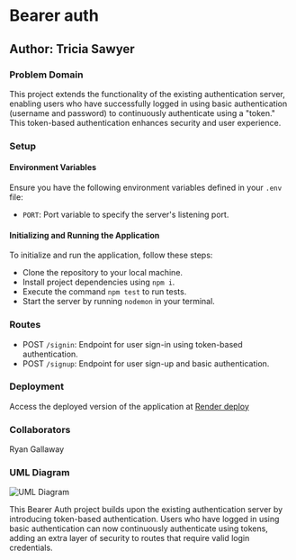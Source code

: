 # Bearer auth

## Author: Tricia Sawyer

### Problem Domain

This project extends the functionality of the existing authentication server, enabling users who have successfully logged in using basic authentication (username and password) to continuously authenticate using a "token." This token-based authentication enhances security and user experience.

### Setup

#### Environment Variables

Ensure you have the following environment variables defined in your `.env` file:

- `PORT`: Port variable to specify the server's listening port.

#### Initializing and Running the Application

To initialize and run the application, follow these steps:

- Clone the repository to your local machine.
- Install project dependencies using `npm i`.
- Execute the command `npm test` to run tests.
- Start the server by running `nodemon` in your terminal.

### Routes

- POST `/signin`: Endpoint for user sign-in using token-based authentication.
- POST `/signup`: Endpoint for user sign-up and basic authentication.

### Deployment

Access the deployed version of the application at [Render deploy](https://bearer-auth-prod.onrender.com)

### Collaborators

Ryan Gallaway

<!-- ### Pull Request

[PR 1](dev) -->

### UML Diagram

![UML Diagram](./lab7-UML.png)

This Bearer Auth project builds upon the existing authentication server by introducing token-based authentication. Users who have logged in using basic authentication can now continuously authenticate using tokens, adding an extra layer of security to routes that require valid login credentials.
